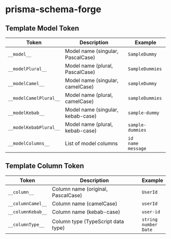 # prisma-schema-forge

## Template Model Token

| Token                  | Description                       | Example                     |
| ---------------------- | --------------------------------- | --------------------------- |
| `__model__`            | Model name (singular, PascalCase) | `SampleDummy`               |
| `__modelPlural__`      | Model name (plural, PascalCase)   | `SampleDummies`             |
| `__modelCamel__`       | Model name (singular, camelCase)  | `sampleDummy`               |
| `__modelCamelPlural__` | Model name (plural, camelCase)    | `sampleDummies`             |
| `__modelKebab__`       | Model name (singular, kebab-case) | `sample-dummy`              |
| `__modelKebabPlural__` | Model name (plural, kebab-case)   | `sample-dummies`            |
| `__modelColumns__`     | List of model columns             | `id`<br>`name`<br>`message` |

## Template Column Token

| Token                 | Description                        | Example                        |
| --------------------- | ---------------------------------- | ------------------------------ |
| `__column__`      | Column name (original, PascalCase) | `UserId`                       |
| `__columnCamel__` | Column name (camelCase)            | `userId`                       |
| `__columnKebab__` | Column name (kebab-case)           | `user-id`                      |
| `__columnType__`      | Column type (TypeScript data type) | `string`<br>`number`<br>`Date` |
